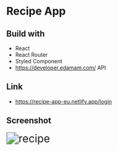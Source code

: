 # Recipe App

## Build with

- React
- React Router
- Styled Component
- https://developer.edamam.com/ API

## Link
- https://recipe-app-eu.netlify.app/login

## Screenshot

<img src="src/assets/recipe-app-gif" alt="recipe" style="zoom: 200%;" />
